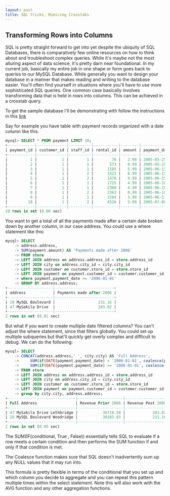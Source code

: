 ```yaml
---
layout: post
title: SQL Tricks, Mimicing Crosstabs 
---
```


## Transforming Rows into Columns 
SQL is pretty straight forward to get into yet despite the ubiquity of SQL Databases, there is comparatively few online resources on how to think about and troubleshoot complex queries. 
While it's maybe not the most alluring aspect of data science, it's pretty darn near foundational. In my current job, basically my entire job in one shape or form goes back to queries to our MySQL Database. While generally you want to design your database in a manner that makes reading and writing to the database easier. You'll often find yourself in situations where you'll have to use more sophisticated SQL queries. One common case basically involves transforming data that is held in rows into columns. This can be achieved in a crosstab query. 

To get the sample database I'll be demonstrating with follow the instructions in this [link](https://dev.mysql.com/doc/sakila/en/sakila-installation.html)

Say for example you have table with payment records organized with a date column like this. 
```sql
mysql> SELECT * FROM payment LIMIT 10;
+------------|-------------|----------|-----------|--------|---------------------|---------------------+
| payment_id | customer_id | staff_id | rental_id | amount | payment_date        | last_update         |
+------------|-------------|----------|-----------|--------|---------------------|---------------------+
|          1 |           1 |        1 |        76 |   2.99 | 2005-05-25 11:30:37 | 2006-02-15 22:12:30 |
|          2 |           1 |        1 |       573 |   0.99 | 2005-05-28 10:35:23 | 2006-02-15 22:12:30 |
|          3 |           1 |        1 |      1185 |   5.99 | 2005-06-15 00:54:12 | 2006-02-15 22:12:30 |
|          4 |           1 |        2 |      1422 |   0.99 | 2005-06-15 18:02:53 | 2006-02-15 22:12:30 |
|          5 |           1 |        2 |      1476 |   9.99 | 2005-06-15 21:08:46 | 2006-02-15 22:12:30 |
|          6 |           1 |        1 |      1725 |   4.99 | 2005-06-16 15:18:57 | 2006-02-15 22:12:30 |
|          7 |           1 |        1 |      2308 |   4.99 | 2005-06-18 08:41:48 | 2006-02-15 22:12:30 |
|          8 |           1 |        2 |      2363 |   0.99 | 2005-06-18 13:33:59 | 2006-02-15 22:12:30 |
|          9 |           1 |        1 |      3284 |   3.99 | 2005-06-21 06:24:45 | 2006-02-15 22:12:30 |
|         10 |           1 |        2 |      4526 |   5.99 | 2005-07-08 03:17:05 | 2006-02-15 22:12:30 |
+------------|-------------|----------|-----------|--------|---------------------|---------------------+
10 rows in set (0.00 sec)
```


You want to get a total of all the payments made after a certain date broken down by another column, in our case address. 
You could use a where statement like this:
```sql 
mysql> SELECT 
    -> address.address,
    -> SUM(payment.amount) AS 'Payments made after 2006'
    -> FROM store 
    -> LEFT JOIN address on address.address_id = store.address_id
    -> LEFT JOIN city on address.city_id = city.city_id
    -> LEFT JOIN customer on customer.store_id = store.store_id
    -> LEFT JOIN payment on payment.customer_id = customer.customer_id
    -> where payment.payment_date >= '2006-01-01'
    -> GROUP BY address.address;
+--------------------|--------------------------+
| address            | Payments made after 2006 |
+--------------------|--------------------------+
| 28 MySQL Boulevard |                   231.16 |
| 47 MySakila Drive  |                   283.02 |
+--------------------|--------------------------+
2 rows in set (0.01 sec)
```

But what if you want to create multiple date filtered columns? You can't adjust the where statement, since that filters globally. You could set up multiple subqueries but that'll quickly get overly complex and difficult to debug. We can do the following: 

```sql
mysql> SELECT 
    -> CONCAT(address.address,' ', city.city) AS 'Full Address',
    ->     SUM(if(DATE(payment.payment_date) < '2006-01-01', coalesce(payment.amount, 0), 0)) AS 'Revenue Prior 2006',
    ->     SUM(if(DATE(payment.payment_date) >= '2006-01-01', coalesce(payment.amount, 0), 0)) AS 'Revenue Post 2006'
    -> FROM store 
    -> LEFT JOIN address on address.address_id = store.address_id
    -> LEFT JOIN city on address.city_id = city.city_id
    -> LEFT JOIN customer on customer.store_id = store.store_id
    -> LEFT JOIN payment on payment.customer_id = customer.customer_id
    -> group by city.city, address.address;
+------------------------------|--------------------|-------------------+
| Full Address                 | Revenue Prior 2006 | Revenue Post 2006 |
+------------------------------|--------------------|-------------------+
| 47 MySakila Drive Lethbridge |           36718.50 |            283.02 |
| 28 MySQL Boulevard Woodridge |           30183.83 |            231.16 |
+------------------------------|--------------------|-------------------+
2 rows in set (0.05 sec)
```

The SUM(IF(conditional, True , False)) essentially tells SQL to evaluate if a row meets a certain condition and then performs the SUM function if and only if that condition is met. 

The Coalesce function makes sure that SQL doesn't inadvertently sum up any NULL values that it may run into. 

This formula is pretty flexible in terms of the conditional that you set up and which column you decide to aggregate and you can repeat this pattern multiple times within the select statement. Note this will also work with the AVG function and any other aggregation functions. 
